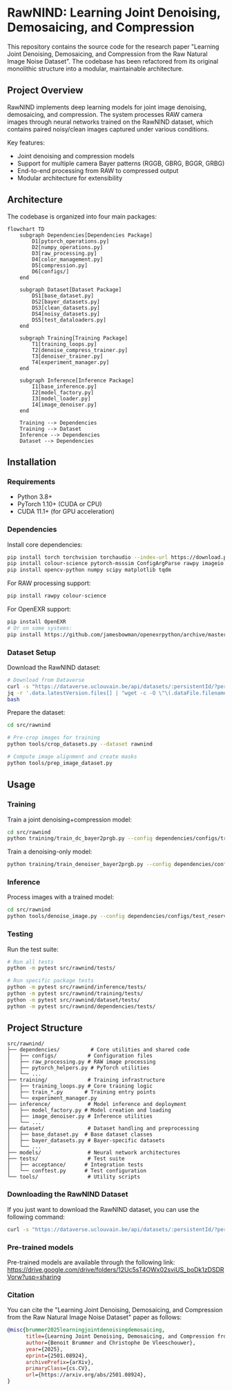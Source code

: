 # RawNIND: Learning Joint Denoising, Demosaicing, and Compression

This repository contains the source code for the research paper "Learning Joint Denoising, Demosaicing, and Compression from the Raw Natural Image Noise Dataset". The codebase has been refactored from its original monolithic structure into a modular, maintainable architecture.

## Project Overview

RawNIND implements deep learning models for joint image denoising, demosaicing, and compression. The system processes RAW camera images through neural networks trained on the RawNIND dataset, which contains paired noisy/clean images captured under various conditions.

Key features:
- Joint denoising and compression models
- Support for multiple camera Bayer patterns (RGGB, GBRG, BGGR, GRBG)
- End-to-end processing from RAW to compressed output
- Modular architecture for extensibility

## Architecture

The codebase is organized into four main packages:

```mermaid
flowchart TD
    subgraph Dependencies[Dependencies Package]
        D1[pytorch_operations.py]
        D2[numpy_operations.py]
        D3[raw_processing.py]
        D4[color_management.py]
        D5[compression.py]
        D6[configs/]
    end

    subgraph Dataset[Dataset Package]
        DS1[base_dataset.py]
        DS2[bayer_datasets.py]
        DS3[clean_datasets.py]
        DS4[noisy_datasets.py]
        DS5[test_dataloaders.py]
    end

    subgraph Training[Training Package]
        T1[training_loops.py]
        T2[denoise_compress_trainer.py]
        T3[denoiser_trainer.py]
        T4[experiment_manager.py]
    end

    subgraph Inference[Inference Package]
        I1[base_inference.py]
        I2[model_factory.py]
        I3[model_loader.py]
        I4[image_denoiser.py]
    end

    Training --> Dependencies
    Training --> Dataset
    Inference --> Dependencies
    Dataset --> Dependencies
```

## Installation

### Requirements

- Python 3.8+
- PyTorch 1.10+ (CUDA or CPU)
- CUDA 11.1+ (for GPU acceleration)

### Dependencies

Install core dependencies:

```bash
pip install torch torchvision torchaudio --index-url https://download.pytorch.org/whl/cu121
pip install colour-science pytorch-msssim ConfigArgParse rawpy imageio
pip install opencv-python numpy scipy matplotlib tqdm
```

For RAW processing support:

```bash
pip install rawpy colour-science
```

For OpenEXR support:

```bash
pip install OpenEXR
# Or on some systems:
pip install https://github.com/jamesbowman/openexrpython/archive/master.zip
```

### Dataset Setup

Download the RawNIND dataset:

```bash
# Download from Dataverse
curl -s "https://dataverse.uclouvain.be/api/datasets/:persistentId/?persistentId=doi:10.14428/DVN/DEQCIM" | \
jq -r '.data.latestVersion.files[] | "wget -c -O \"\(.dataFile.filename)\" https://dataverse.uclouvain.be/api/access/datafile/\(.dataFile.id)"' | \
bash
```

Prepare the dataset:

```bash
cd src/rawnind

# Pre-crop images for training
python tools/crop_datasets.py --dataset rawnind

# Compute image alignment and create masks
python tools/prep_image_dataset.py
```

## Usage

### Training

Train a joint denoising+compression model:

```bash
cd src/rawnind
python training/train_dc_bayer2prgb.py --config dependencies/configs/train_dc_bayer2prgb.yaml
```

Train a denoising-only model:

```bash
python training/train_denoiser_bayer2prgb.py --config dependencies/configs/train_denoise_bayer2prgb.yaml
```

### Inference

Process images with a trained model:

```bash
cd src/rawnind
python tools/denoise_image.py --config dependencies/configs/test_reserve.yaml --load_path models/rawnind_dc/expname/
```

### Testing

Run the test suite:

```bash
# Run all tests
python -m pytest src/rawnind/tests/

# Run specific package tests
python -m pytest src/rawnind/inference/tests/
python -m pytest src/rawnind/training/tests/
python -m pytest src/rawnind/dataset/tests/
python -m pytest src/rawnind/dependencies/tests/
```

## Project Structure

```
src/rawnind/
├── dependencies/          # Core utilities and shared code
│   ├── configs/          # Configuration files
│   ├── raw_processing.py # RAW image processing
│   ├── pytorch_helpers.py # PyTorch utilities
│   └── ...
├── training/             # Training infrastructure
│   ├── training_loops.py # Core training logic
│   ├── train_*.py       # Training entry points
│   └── experiment_manager.py
├── inference/            # Model inference and deployment
│   ├── model_factory.py # Model creation and loading
│   ├── image_denoiser.py # Inference utilities
│   └── ...
├── dataset/              # Dataset handling and preprocessing
│   ├── base_dataset.py  # Base dataset classes
│   ├── bayer_datasets.py # Bayer-specific datasets
│   └── ...
├── models/               # Neural network architectures
├── tests/                # Test suite
│   ├── acceptance/      # Integration tests
│   └── conftest.py      # Test configuration
└── tools/                # Utility scripts
```

### Downloading the RawNIND Dataset

If you just want to download the RawNIND dataset, you can use the following command:

```bash
curl -s "https://dataverse.uclouvain.be/api/datasets/:persistentId/?persistentId=doi:10.14428/DVN/DEQCIM" | jq -r '.data.latestVersion.files[] | "wget -c -O \"\(.dataFile.filename)\" https://dataverse.uclouvain.be/api/access/datafile/\(.dataFile.id)"' | bash
```

### Pre-trained models

Pre-trained models are available through the following link: https://drive.google.com/drive/folders/12Uc5sT4OWx02sviUS_boDk1zDSDRVorw?usp=sharing

### Citation

You can cite the "Learning Joint Denoising, Demosaicing, and Compression from the Raw Natural Image Noise Dataset" paper as follows:

```bibtex
@misc{brummer2025learningjointdenoisingdemosaicing,
	  title={Learning Joint Denoising, Demosaicing, and Compression from the Raw Natural Image Noise Dataset},
	  author={Benoit Brummer and Christophe De Vleeschouwer},
	  year={2025},
	  eprint={2501.08924},
	  archivePrefix={arXiv},
	  primaryClass={cs.CV},
	  url={https://arxiv.org/abs/2501.08924},
}
```
